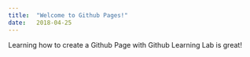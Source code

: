 ```yaml
---
title:  "Welcome to Github Pages!"
date:   2018-04-25
---
```


Learning how to create a Github Page with Github Learning Lab is great!
